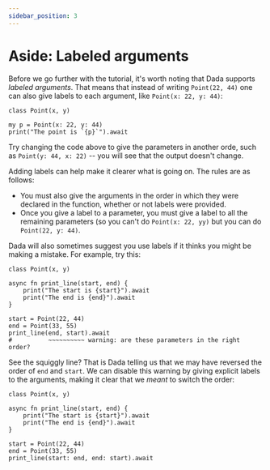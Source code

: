 ```yaml
---
sidebar_position: 3
---
```


# Aside: Labeled arguments

Before we go further with the tutorial, it's worth noting that Dada supports _labeled arguments_. That means that instead of writing `Point(22, 44)` one can also give labels to each argument, like `Point(x: 22, y: 44)`:

```dada ide
class Point(x, y)

my p = Point(x: 22, y: 44)
print("The point is `{p}`").await
```

Try changing the code above to give the parameters in another orde, such as `Point(y: 44, x: 22)` -- you will see that the output doesn't change.

Adding labels can help make it clearer what is going on. The rules are as follows:

- You must also give the arguments in the order in which they were declared in the function, whether or not labels were provided.
- Once you give a label to a parameter, you must give a label to all the remaining parameters (so you can't do `Point(x: 22, yy)` but you can do `Point(22, y: 44)`.

Dada will also sometimes suggest you use labels if it thinks you might be making a mistake. For example, try this:

```dada ide
class Point(x, y)

async fn print_line(start, end) {
    print("The start is {start}").await
    print("The end is {end}").await
}

start = Point(22, 44)
end = Point(33, 55)
print_line(end, start).await
#          ~~~~~~~~~~ warning: are these parameters in the right order?
```

See the squiggly line? That is Dada telling us that we may have reversed the order of `end` and `start`. We can disable this warning by giving explicit labels to the arguments, making it clear that we _meant_ to switch the order:

```dada ide
class Point(x, y)

async fn print_line(start, end) {
    print("The start is {start}").await
    print("The end is {end}").await
}

start = Point(22, 44)
end = Point(33, 55)
print_line(start: end, end: start).await
```
